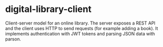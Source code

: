 # digital-library-client
Client-server model for an online library.
The server exposes a REST API and the client uses HTTP to send requests (for example adding a book).
It implements authentication with JWT tokens and parsing JSON data with parson.

